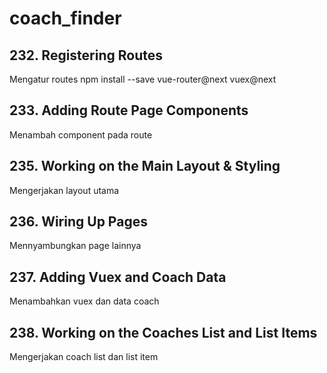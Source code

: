 # coach_finder

## 232. Registering Routes

Mengatur routes
npm install --save vue-router@next vuex@next

## 233. Adding Route Page Components

Menambah component pada route

## 235. Working on the Main Layout & Styling

Mengerjakan layout utama

## 236. Wiring Up Pages

Mennyambungkan page lainnya

## 237. Adding Vuex and Coach Data

Menambahkan vuex dan data coach

## 238. Working on the Coaches List and List Items

Mengerjakan coach list dan list item
